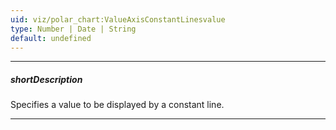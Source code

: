 ```yaml
---
uid: viz/polar_chart:ValueAxisConstantLinesvalue
type: Number | Date | String
default: undefined
---
```

---
##### shortDescription
Specifies a value to be displayed by a constant line.

---
